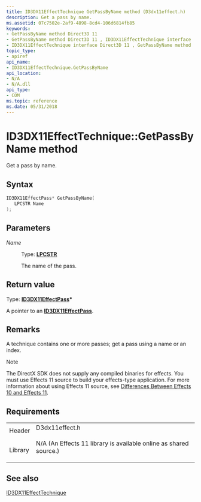 ```yaml
---
title: ID3DX11EffectTechnique GetPassByName method (D3dx11effect.h)
description: Get a pass by name.
ms.assetid: 07c7502e-2af9-4898-8cd4-106d6814fb85
keywords:
- GetPassByName method Direct3D 11
- GetPassByName method Direct3D 11 , ID3DX11EffectTechnique interface
- ID3DX11EffectTechnique interface Direct3D 11 , GetPassByName method
topic_type:
- apiref
api_name:
- ID3DX11EffectTechnique.GetPassByName
api_location:
- N/A
- N/A.dll
api_type:
- COM
ms.topic: reference
ms.date: 05/31/2018
---
```


# ID3DX11EffectTechnique::GetPassByName method

Get a pass by name.

## Syntax


```C++
ID3DX11EffectPass* GetPassByName(
   LPCSTR Name
);
```



## Parameters

<dl> <dt>

*Name* 
</dt> <dd>

Type: **[**LPCSTR**](/windows/desktop/WinProg/windows-data-types)**

The name of the pass.

</dd> </dl>

## Return value

Type: **[**ID3DX11EffectPass**](id3dx11effectpass.md)\***

A pointer to an [**ID3DX11EffectPass**](id3dx11effectpass.md).

## Remarks

A technique contains one or more passes; get a pass using a name or an index.

> [!Note]  
> The DirectX SDK does not supply any compiled binaries for effects. You must use Effects 11 source to build your effects-type application. For more information about using Effects 11 source, see [Differences Between Effects 10 and Effects 11](d3d11-graphics-programming-guide-effects-differences.md).

 

## Requirements



|                    |                                                                                                                                              |
|--------------------|----------------------------------------------------------------------------------------------------------------------------------------------|
| Header<br/>  | <dl> <dt>D3dx11effect.h</dt> </dl>                                                    |
| Library<br/> | <dl> <dt>N/A (An Effects 11 library is available online as shared source.)</dt> </dl> |



## See also

<dl> <dt>

[ID3DX11EffectTechnique](id3dx11effecttechnique.md)
</dt> </dl>

 

